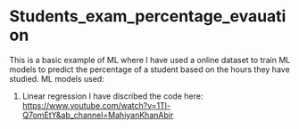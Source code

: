 # Students_exam_percentage_evauation
This is a basic example of ML where I have used a online dataset to train ML models to predict the percentage of a student based on the hours they have studied. 
ML models used: 
  1. Linear regression
I have discribed the code here:
  https://www.youtube.com/watch?v=1Tl-Q7omEtY&ab_channel=MahiyanKhanAbir
